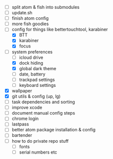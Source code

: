 - [ ] split atom & fish into submodules
- [ ] update.sh
- [ ] finish atom config
- [ ] more fish goodies
- [ ] config for things like bettertouchtool, karabiner
	- [x] BTT
	- [x] karabiner
	- [x] focus
- [ ] system preferences
	- [ ] icloud drive
	- [x] dock hiding
	- [x] global dark theme
	- [ ] date, battery
	- [ ] trackpad settings
	- [ ] keyboard settings
- [x] wallpaper
- [x] git utils & config (up, lg)
- [ ] task dependencies and sorting
- [ ] improve xcode
- [ ] document manual config steps
- [ ] chrome login
- [ ] lastpass
- [ ] better atom package installation & config
- [ ] bartender
- [ ] how to do private repo stuff
	- [ ] fonts
	- [ ] serial numbers etc
